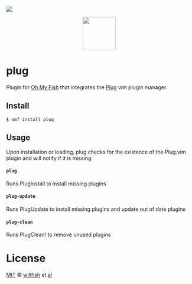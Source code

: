 ![][license-badge]

<div align="center">
  <a href="http://github.com/oh-my-fish/oh-my-fish">
  <img width=90px  src="https://cloud.githubusercontent.com/assets/8317250/8510172/f006f0a4-230f-11e5-98b6-5c2e3c87088f.png">
  </a>
</div>

# plug

Plugin for [Oh My Fish][omf-link] that integrates the [Plug] vim plugin manager.

## Install

```fish
$ omf install plug
```

## Usage

Upon installation or loading, plug checks for the existence of the Plug.vim plugin and will notify if it is missing.

#### `plug`

Runs PlugInstall to install missing plugins

#### `plug-update`

Runs PlugUpdate to install missing plugins and update out of date plugins

#### `plug-clean`

Runs PlugClean! to remove unused plugins

# License

[MIT][mit] © [willfish][author] et [al][contributors]


[mit]:            http://opensource.org/licenses/MIT
[author]:         http://github.com/willfish
[contributors]:   https://github.com/willfish/plugin-plug/graphs/contributors
[omf-link]:       https://www.github.com/oh-my-fish/oh-my-fish

[license-badge]:  https://img.shields.io/badge/license-MIT-007EC7.svg?style=flat-square
[Plug]:           https://github.com/junegunn/vim-plug
